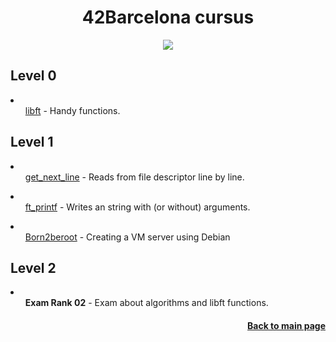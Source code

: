 <h1 align="center">42Barcelona cursus</h1>
<p align="center"><img src="https://badge42.vercel.app/api/v2/cl92qrl6200060hmp7ccglubm/stats?cursusId=21&coalitionId=204"></p>
<h2>Level 0</h2>
<li><ul><a href="https://github.com/sszahinos/libft">libft</a> - Handy functions.  <!--<a href="https://github.com/JaeSeoKim/badge42"><img src="https://badge42.vercel.app/api/v2/cl92qrl6200060hmp7ccglubm/project/2783773" alt="sersanch's 42 Libft Score" width="auto" height="20"/></a>--></ul>
</li>
<h2>Level 1</h2>
<li><ul><a href="https://github.com/sszahinos/get_next_line">get_next_line</a> - Reads from file descriptor line by line.  <!--<a href="https://github.com/JaeSeoKim/badge42"><img src="https://badge42.vercel.app/api/v2/cl92qrl6200060hmp7ccglubm/project/2814233" alt="sersanch's 42 get_next_line Score" width="auto" height="20"/></a>--></ul></li>
<li><ul><a href="https://github.com/sszahinos/ft_printf">ft_printf</a> - Writes an string with (or without) arguments. <!--<a href="https://github.com/JaeSeoKim/badge42"><img src="https://badge42.vercel.app/api/v2/cl92qrl6200060hmp7ccglubm/project/2833862" alt="sersanch's 42 ft_printf Score" width="auto" height="20"/></a>--></ul></li>
<li><ul><a href="https://github.com/sszahinos/born2beroot">Born2beroot</a> - Creating a VM server using Debian <!--<a href="https://github.com/JaeSeoKim/badge42"><img src="https://badge42.vercel.app/api/v2/cl92qrl6200060hmp7ccglubm/project/2843840" alt="sersanch's 42 Born2beroot Score" width="auto" height="20"/></a>--></ul></li>
<h2>Level 2</h2>
<li><ul><b>Exam Rank 02</b> - Exam about algorithms and libft functions.  <!--<a href="https://github.com/JaeSeoKim/badge42"><img src="https://badge42.vercel.app/api/v2/cl92qrl6200060hmp7ccglubm/project/2819296" alt="sersanch's 42 Exam Rank 02 Score" width="auto" height="20"/></a>--></ul></li>
<h4 align="right"><a href="https://github.com/sszahinos">Back to main page</a></h4>
